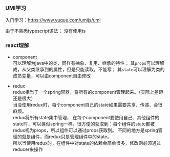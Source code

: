### UMI学习  
入门学习：https://www.yuque.com/umijs/umi  

由于不熟悉typescript语法； 没有使用ts

### react理解  
- component  
可以理解为java中的类，同样有抽象、复用、继承的特性；
其`props`可以理解成，从父类继承到的属性，但是只能读取，不能写；
其`state`可以理解为类的成员变量，可以由component自由修改

- redux  
redux相当于一个spring容器，将所有的component管理起来。（实际上差距还是很大）  
当没使用redux时，每个component自己的state如果需要共享、传递、会很麻烦。  
redux将所有state集中管理， 在每个component要使用自己、其他组件的state时，可以类似spring一样，很方便的获取到：每个组件的state都被redux视为props，所以组件可以通过props获取到。
不同的地方是spring管理的就是组件，而redux只是管理组件中的state。  
所以当使用redux时，在组件中对state的依赖会简单很多，修改则必须通过reducer来操作  
